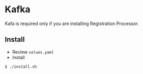 # Kafka

Kafa is required only if you are installing Registration Processor.

## Install
* Review `values.yaml`
* Install
```
$ ./install.sh
```
